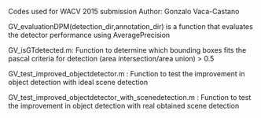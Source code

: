 Codes used for WACV 2015 submission
Author: Gonzalo Vaca-Castano

GV_evaluationDPM(detection_dir,annotation_dir) is a function that evaluates the detector performance using AveragePrecision

GV_isGTdetected.m: Function to determine which bounding boxes fits the pascal criteria  for detection (area intersection/area union) > 0.5

GV_test_improved_objectdetector.m : Function to test the improvement in object detection with ideal scene detection

GV_test_improved_objectdetector_with_scenedetection.m : Function to test the improvement in object detection with real obtained scene detection
